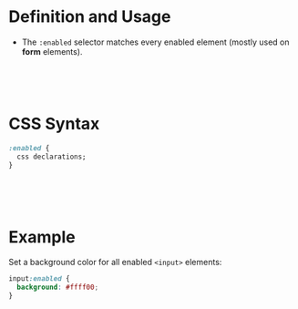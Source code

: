 # Definition and Usage

- The `:enabled` selector matches every enabled element (mostly used on **form** elements).

&nbsp;

&nbsp;

# CSS Syntax

```css
:enabled {
  css declarations;
}
```

&nbsp;

&nbsp;

# Example

Set a background color for all enabled `<input>` elements:

```css
input:enabled {
  background: #ffff00;
}
```

&nbsp;
